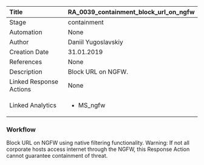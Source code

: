 | Title          | RA_0039_containment_block_url_on_ngfw                                                                                                      |
|:---------------|:-----------------------------------------------------------------------------------------------------------------|
| Stage    | containment                                                            |
| Automation | None |
| Author    | Daniil Yugoslavskiy                                                          |
| Creation Date    | 31.01.2019                                            |
| References     | None</ul>                                  |
| Description    | Block URL on NGFW.                                                               |
| Linked Response Actions | None |
| Linked Analytics |<ul><li>MS_ngfw</li></ul> |


### Workflow

Block URL on NGFW using native filtering functionality.
Warning: If not all corporate hosts access internet through the NGFW, this Response Action cannot guarantee containment of threat.
